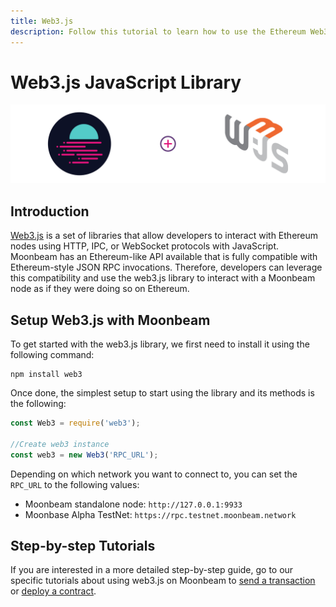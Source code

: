 ```yaml
---
title: Web3.js
description: Follow this tutorial to learn how to use the Ethereum Web3 JavaScript Library to deploy Solidity smart contracts to Moonbeam.
---
```

# Web3.js JavaScript Library

![Intro diagram](/images/integrations/integrations-web3js-banner.png)

## Introduction

[Web3.js](https://web3js.readthedocs.io/) is a set of libraries that allow developers to interact with Ethereum nodes using HTTP, IPC, or WebSocket protocols with JavaScript. Moonbeam has an Ethereum-like API available that is fully compatible with Ethereum-style JSON RPC invocations. Therefore, developers can leverage this compatibility and use the web3.js library to interact with a Moonbeam node as if they were doing so on Ethereum.

## Setup Web3.js with Moonbeam

To get started with the web3.js library, we first need to install it using the following command:

```
npm install web3
```

Once done, the simplest setup to start using the library and its methods is the following:

```js
const Web3 = require('web3');

//Create web3 instance
const web3 = new Web3('RPC_URL');
```

Depending on which network you want to connect to, you can set the `RPC_URL` to the following values:

 - Moonbeam standalone node: `http://127.0.0.1:9933`
 - Moonbase Alpha TestNet: `https://rpc.testnet.moonbeam.network`

## Step-by-step Tutorials

If you are interested in a more detailed step-by-step guide, go to our specific tutorials about using web3.js on Moonbeam to [send a transaction](/getting-started/local-node/send-transaction/) or [deploy a contract](/getting-started/local-node/deploy-contract/).

